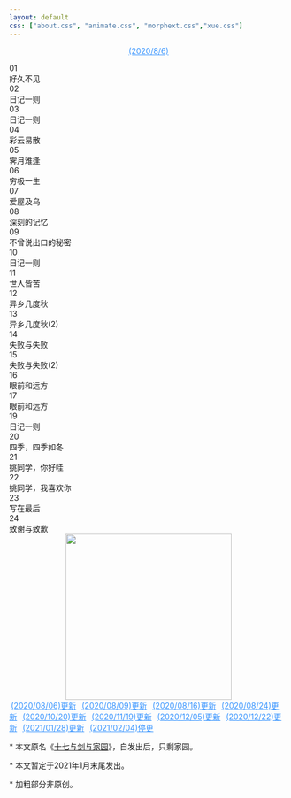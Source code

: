 ```yaml
---
layout: default
css: ["about.css", "animate.css", "morphext.css","xue.css"]
---
```




<center style="color:#3794ff">
<p></p>
<a href="" style="color: #3794ff;!important">(2020/8/6)</a>
<p></p>
</center>


<div class="divider"></div>

<div class="s-index">01</div>
<div class="s-title">好久不见</div>



<div class="s-index">02</div>
<div class="s-title">日记一则</div>


<div class="s-index">03</div>
<div class="s-title">日记一则</div>

<div class="s-index">04</div>
<div class="s-title">彩云易散</div>


<div class="s-index">05</div>
<div class="s-title">霁月难逢</div>


<div class="s-index">06</div>
<div class="s-title">穷极一生</div>



<div class="s-index">07</div>
<div class="s-title">爱屋及乌</div>



<div class="s-index">08</div>
<div class="s-title">深刻的记忆</div>

<div class="s-index">09</div>
<div class="s-title">不曾说出口的秘密</div>


<div class="s-index">10</div>
<div class="s-title">日记一则</div>


<div class="s-index">11</div>
<div class="s-title">世人皆苦</div>



<div class="s-index">12</div>
<div class="s-title">异乡几度秋</div>


<div class="s-index">13</div>
<div class="s-title">异乡几度秋(2)</div>


<div class="s-index">14</div>
<div class="s-title">失败与失败</div>


<div class="s-index">15</div>
<div class="s-title">失败与失败(2)</div>



<div class="divider"></div>

<div class="s-index">16</div>
<div class="s-title">眼前和远方</div>



<div class="s-index">17</div>
<div class="s-title">眼前和远方</div>



<div class="s-index">19</div>
<div class="s-title">日记一则</div>




<div class="s-index">20</div>
<div class="s-title">四季，四季如冬</div>


<div class="s-index">21</div>
<div class="s-title">姚同学，你好哇</div>

<div class="s-index">22</div>
<div class="s-title">姚同学，我喜欢你</div>


<div class="s-index">23</div>
<div class="s-title">写在最后</div>

<div class="s-index">24</div>
<div class="s-title">致谢与致歉</div>

<div align="center"><img width="300px" src="https://pic.downk.cc/item/5f2ca0d914195aa594b35c62.jpg"></div>



<div class="divider"></div>
<a href="./annex" style="color: #3794ff;!important;padding:3px">(2020/08/06)更新</a>
<a href="./annex" style="color: #3794ff;!important;padding:3px">(2020/08/09)更新</a>
<a href="./annex" style="color: #3794ff;!important;padding:3px">(2020/08/16)更新</a>
<a href="./annex" style="color: #3794ff;!important;padding:3px">(2020/08/24)更新</a>
<a href="./annex" style="color: #3794ff;!important;padding:3px">(2020/10/20)更新</a>
<a href="./annex" style="color: #3794ff;!important;padding:3px">(2020/11/19)更新</a>
<a href="./annex" style="color: #3794ff;!important;padding:3px">(2020/12/05)更新</a>
<a href="./annex" style="color: #3794ff;!important;padding:3px">(2020/12/22)更新</a>
<a href="./annex" style="color: #3794ff;!important;padding:3px">(2021/01/28)更新</a>
<a href="./annex" style="color: #3794ff;!important;padding:3px">(2021/02/04)停更</a>

<div class="divider"></div>

<p class="s-footer">
* 本文原名《<u>十七与剑与家园</u>》，自发出后，只剩家园。
</p>
<p class="s-footer">
* 本文暂定于2021年1月末尾发出。
</p>
<p class="s-footer">
* 加粗部分非原创。
</p>

